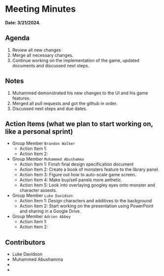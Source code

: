 # Meeting Minutes
**Date: 3/21/2024.**


## Agenda
1. Review all new changes
2. Merge all necessary changes.
4. Continue working on the implementation of the game, updated documents and discussed next steps.


## Notes
1. Muhammed demonstrated his new changes to the UI and his game features.
2. Merged all pull requests and got the github in order.
3. Discussed next steps and due dates.   

## Action Items (what we plan to start working on, like a personal sprint) 
* Group Member `Brandon Walker`
    * Action Item 1: 
    * Action Item 2: 
* Group Member `Muhammed Abushamma`
    * Action Item 1: Finish final design specification document
    * Action Item 2: Create a book of monsters feature to the library panel.
    * Action Item 3: Figure out how to auto-scale game screen.
    * Action Item 4: Make buy/sell panels more aethetic.
    * Action Item 5: Look into overlaying googley eyes onto monster and character assests. 
* Group Member `Luke Davidson`
    * Action Item 1: Design characters and additives to the background
    * Action Item 2: Start working on the presentation using PowerPoint and sharing in a Google Drive.
* Group Member `Adrien Abbey`
    * Action Item 1: 
    * Action Item 2:
  
## Contributors
* Luke Davidson
* Muhammed Abushamma
* 
* 
